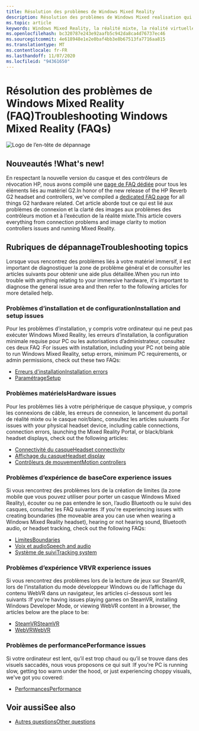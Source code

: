 ```yaml
---
title: Résolution des problèmes de Windows Mixed Reality
description: Résolution des problèmes de Windows Mixed realisation qui va au-delà de notre documentation de support technique standard.
ms.topic: article
keywords: Windows Mixed Reality, la réalité mixte, la réalité virtuelle, VR, MR, dépannage, erreurs, aide, support
ms.openlocfilehash: bc320787e243e92aafb5c942da8ca4d76737ec46
ms.sourcegitcommit: 4e618948e1e2e0baf4bb3e8b67513fa7716aa815
ms.translationtype: MT
ms.contentlocale: fr-FR
ms.lasthandoff: 11/07/2020
ms.locfileid: "94361650"
---
```

# <a name="troubleshooting-windows-mixed-reality-faqs"></a><span data-ttu-id="96a2e-104">Résolution des problèmes de Windows Mixed Reality (FAQ)</span><span class="sxs-lookup"><span data-stu-id="96a2e-104">Troubleshooting Windows Mixed Reality (FAQs)</span></span>

![Logo de l’en-tête de dépannage](images/1050px-Mixedrealityportal.png)

## <a name="whats-new"></a><span data-ttu-id="96a2e-106">Nouveautés !</span><span class="sxs-lookup"><span data-stu-id="96a2e-106">What's new!</span></span>

<span data-ttu-id="96a2e-107">En respectant la nouvelle version du casque et des contrôleurs de révocation HP, nous avons compilé une [page de FAQ dédiée](reverbG2-faq.md) pour tous les éléments liés au matériel G2.</span><span class="sxs-lookup"><span data-stu-id="96a2e-107">In honor of the new release of the HP Reverb G2 headset and controllers, we've compiled a [dedicated FAQ page](reverbG2-faq.md) for all things G2 hardware related.</span></span> <span data-ttu-id="96a2e-108">Cet article aborde tout ce qui est lié aux problèmes de connexion et la clarté des images aux problèmes des contrôleurs motion et à l’exécution de la réalité mixte.</span><span class="sxs-lookup"><span data-stu-id="96a2e-108">This article covers everything from connection problems and image clarity to motion controllers issues and running Mixed Reality.</span></span>

## <a name="troubleshooting-topics"></a><span data-ttu-id="96a2e-109">Rubriques de dépannage</span><span class="sxs-lookup"><span data-stu-id="96a2e-109">Troubleshooting topics</span></span>

<span data-ttu-id="96a2e-110">Lorsque vous rencontrez des problèmes liés à votre matériel immersif, il est important de diagnostiquer la zone de problème général et de consulter les articles suivants pour obtenir une aide plus détaillée.</span><span class="sxs-lookup"><span data-stu-id="96a2e-110">When you run into trouble with anything relating to your immersive hardware, it's important to diagnose the general issue area and then refer to the following articles for more detailed help.</span></span> 

### <a name="installation-and-setup-issues"></a><span data-ttu-id="96a2e-111">Problèmes d’installation et de configuration</span><span class="sxs-lookup"><span data-stu-id="96a2e-111">Installation and setup issues</span></span>

<span data-ttu-id="96a2e-112">Pour les problèmes d’installation, y compris votre ordinateur qui ne peut pas exécuter Windows Mixed Reality, les erreurs d’installation, la configuration minimale requise pour PC ou les autorisations d’administrateur, consultez ces deux FAQ :</span><span class="sxs-lookup"><span data-stu-id="96a2e-112">For issues with installation, including your PC not being able to run Windows Mixed Reality, setup errors, minimum PC requirements, or admin permissions, check out these two FAQs:</span></span>

- [<span data-ttu-id="96a2e-113">Erreurs d'installation</span><span class="sxs-lookup"><span data-stu-id="96a2e-113">Installation errors</span></span>](installation_errors.md)
- [<span data-ttu-id="96a2e-114">Paramétrage</span><span class="sxs-lookup"><span data-stu-id="96a2e-114">Setup</span></span>](wmr-setup-faq.md)

### <a name="hardware-issues"></a><span data-ttu-id="96a2e-115">Problèmes matériels</span><span class="sxs-lookup"><span data-stu-id="96a2e-115">Hardware issues</span></span>

<span data-ttu-id="96a2e-116">Pour les problèmes liés à votre périphérique de casque physique, y compris les connexions de câble, les erreurs de connexion, le lancement du portail de réalité mixte ou le casque noir/blanc, consultez les articles suivants :</span><span class="sxs-lookup"><span data-stu-id="96a2e-116">For issues with your physical headset device, including cable connections, connection errors, launching the Mixed Reality Portal, or black/blank headset displays, check out the following articles:</span></span>

- [<span data-ttu-id="96a2e-117">Connectivité du casque</span><span class="sxs-lookup"><span data-stu-id="96a2e-117">Headset connectivity</span></span>](headset-connectivity.md)
- [<span data-ttu-id="96a2e-118">Affichage du casque</span><span class="sxs-lookup"><span data-stu-id="96a2e-118">Headset display</span></span>](headset-display.md)
- [<span data-ttu-id="96a2e-119">Contrôleurs de mouvement</span><span class="sxs-lookup"><span data-stu-id="96a2e-119">Motion controllers</span></span>](motion-controller-problems.md)

### <a name="core-experience-issues"></a><span data-ttu-id="96a2e-120">Problèmes d’expérience de base</span><span class="sxs-lookup"><span data-stu-id="96a2e-120">Core experience issues</span></span>

<span data-ttu-id="96a2e-121">Si vous rencontrez des problèmes lors de la création de limites (la zone mobile que vous pouvez utiliser pour porter un casque Windows Mixed Reality), écouter ou ne pas entendre le son, l’audio Bluetooth ou le suivi des casques, consultez les FAQ suivantes :</span><span class="sxs-lookup"><span data-stu-id="96a2e-121">If you're experiencing issues with creating boundaries (the moveable area you can use when wearing a Windows Mixed Reality headset), hearing or not hearing sound, Bluetooth audio, or headset tracking, check out the following FAQs:</span></span>

- [<span data-ttu-id="96a2e-122">Limites</span><span class="sxs-lookup"><span data-stu-id="96a2e-122">Boundaries</span></span>](boundary-questions.md)
- [<span data-ttu-id="96a2e-123">Voix et audio</span><span class="sxs-lookup"><span data-stu-id="96a2e-123">Speech and audio</span></span>](speech-and-audio.md)
- [<span data-ttu-id="96a2e-124">Système de suivi</span><span class="sxs-lookup"><span data-stu-id="96a2e-124">Tracking system</span></span>](tracking.md)

### <a name="vr-experience-issues"></a><span data-ttu-id="96a2e-125">Problèmes d’expérience VR</span><span class="sxs-lookup"><span data-stu-id="96a2e-125">VR experience issues</span></span>

<span data-ttu-id="96a2e-126">Si vous rencontrez des problèmes lors de la lecture de jeux sur SteamVR, lors de l’installation du mode développeur Windows ou de l’affichage du contenu WebVR dans un navigateur, les articles ci-dessous sont les suivants :</span><span class="sxs-lookup"><span data-stu-id="96a2e-126">If you're having issues playing games on SteamVR, installing Windows Developer Mode, or viewing WebVR content in a browser, the articles below are the place to be:</span></span>

- [<span data-ttu-id="96a2e-127">SteamVR</span><span class="sxs-lookup"><span data-stu-id="96a2e-127">SteamVR</span></span>](steamvr-questions.md)
- [<span data-ttu-id="96a2e-128">WebVR</span><span class="sxs-lookup"><span data-stu-id="96a2e-128">WebVR</span></span>](webvr-questions.md)

### <a name="performance-issues"></a><span data-ttu-id="96a2e-129">Problèmes de performance</span><span class="sxs-lookup"><span data-stu-id="96a2e-129">Performance issues</span></span> 

<span data-ttu-id="96a2e-130">Si votre ordinateur est lent, qu’il est trop chaud ou qu’il se trouve dans des visuels saccadés, nous vous proposons ce qui suit :</span><span class="sxs-lookup"><span data-stu-id="96a2e-130">If you're PC is running slow, getting too warm under the hood, or just experiencing choppy visuals, we've got you covered:</span></span>

- [<span data-ttu-id="96a2e-131">Performances</span><span class="sxs-lookup"><span data-stu-id="96a2e-131">Performance</span></span>](performance-questions.md)

## <a name="see-also"></a><span data-ttu-id="96a2e-132">Voir aussi</span><span class="sxs-lookup"><span data-stu-id="96a2e-132">See also</span></span>
- [<span data-ttu-id="96a2e-133">Autres questions</span><span class="sxs-lookup"><span data-stu-id="96a2e-133">Other questions</span></span>](other-questions.md)

